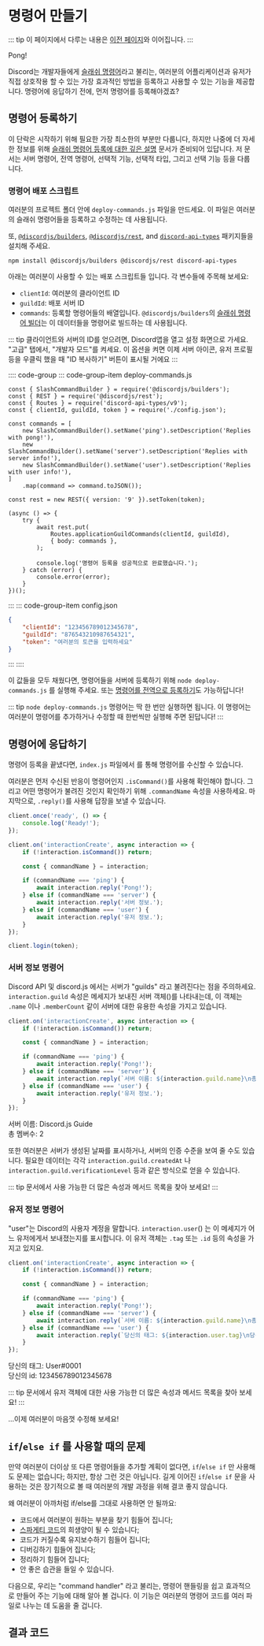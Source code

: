 # 명령어 만들기

::: tip
이 페이지에서 다루는 내용은 [이전 페이지](/creating-your-bot/)와 이어집니다.
:::

<DiscordMessages>
	<DiscordMessage profile="bot">
		<template #interactions>
			<DiscordInteraction profile="user" :command="true">ping</DiscordInteraction>
		</template>
		Pong!
	</DiscordMessage>
</DiscordMessages>

Discord는 개발자들에게 [슬래쉬 명령어](https://discord.com/developers/docs/interactions/application-commands)라고 불리는, 여러분의 어플리케이션과 유저가 직접 상호작용 할 수 있는 가장 효과적인 방법을 등록하고 사용할 수 있는 기능을 제공합니다. 명령어에 응답하기 전에, 먼저 명령어를 등록해야겠죠?

## 명령어 등록하기

이 단락은 시작하기 위해 필요한 가장 최소한의 부분만 다룹니다, 하지만 나중에 더 자세한 정보를 위해 [슬래쉬 명령어 등록에 대한 깊은 설명](/interactions/registering-slash-commands.md) 문서가 준비되어 있답니다. 저 문서는 서버 명령어, 전역 명령어, 선택적 기능, 선택적 타입, 그리고 선택 기능 등을 다룹니다.

### 명령어 배포 스크립트

여러분의 프로젝트 폴더 안에 `deploy-commands.js` 파일을 만드세요. 이 파일은 여러분의 슬래쉬 명령어들을 등록하고 수정하는 데 사용됩니다.

또, [`@discordjs/builders`](https://github.com/discordjs/builders), [`@discordjs/rest`](https://github.com/discordjs/discord.js-modules/blob/main/packages/rest/), and [`discord-api-types`](https://github.com/discordjs/discord-api-types/) 패키지들을 설치해 주세요.

```sh:no-line-numbers
npm install @discordjs/builders @discordjs/rest discord-api-types
```

아래는 여러분이 사용할 수 있는 배포 스크립트들 입니다. 각 변수들에 주목해 보세요:

-   `clientId`: 여러분의 클라이언트 ID
-   `guildId`: 배포 서버 ID
-   `commands`: 등록할 명령어들의 배열입니다. `@discordjs/builders`의 [슬래쉬 명령어 빌더](/popular-topics/builders.md#slash-command-builders)는 이 데이터들을 명령어로 빌드하는 데 사용됩니다.

::: tip
클라이언트와 서버의 ID를 얻으려면, Discord앱을 열고 설정 화면으로 가세요. "고급" 탭에서, "개발자 모드"를 켜세요. 이 옵션을 켜면 이제 서버 아이콘, 유저 프로필 등을 우클릭 했을 때 "ID 복사하기" 버튼이 표시될 거에요
:::

:::: code-group
::: code-group-item deploy-commands.js
```js{4,6-11}
const { SlashCommandBuilder } = require('@discordjs/builders');
const { REST } = require('@discordjs/rest');
const { Routes } = require('discord-api-types/v9');
const { clientId, guildId, token } = require('./config.json');

const commands = [
	new SlashCommandBuilder().setName('ping').setDescription('Replies with pong!'),
	new SlashCommandBuilder().setName('server').setDescription('Replies with server info!'),
	new SlashCommandBuilder().setName('user').setDescription('Replies with user info!'),
]
	.map(command => command.toJSON());

const rest = new REST({ version: '9' }).setToken(token);

(async () => {
	try {
		await rest.put(
			Routes.applicationGuildCommands(clientId, guildId),
			{ body: commands },
		);

		console.log('명령어 등록을 성공적으로 완료했습니다.');
	} catch (error) {
		console.error(error);
	}
})();
```
:::
::: code-group-item config.json
```json {2-3}
{
	"clientId": "123456789012345678",
	"guildId": "876543210987654321",
	"token": "여러분의 토큰을 입력하세요"
}
```
:::
::::

이 값들을 모두 채웠다면, 명령어들을 서버에 등록하기 위해 `node deploy-commands.js` 를 실행해 주세요. 또는 [명령어를 전역으로 등록하기](/interactions/registering-slash-commands.md#global-commands)도 가능하답니다!

::: tip
`node deploy-commands.js` 명령어는 딱 한 번만 실행하면 됩니다. 이 명령어는 여러분이 명령어를 추가하거나 수정할 때 한번씩만 실행해 주면 된답니다!
:::

## 명령어에 응답하기

명령어 등록을 끝냈다면, `index.js` 파일에서 <DocsLink path="class/Client?scrollTo=e-interactionCreate" /> 를 통해 명령어를 수신할 수 있습니다.

여러분은 먼저 수신된 반응이 명령어인지 <DocsLink path="class/Interaction?scrollTo=isCommand" type="method">`.isCommand()`</DocsLink>를 사용해 확인해야 합니다. 그리고 어떤 명령어가 불려진 것인지 확인하기 위해 <DocsLink path="class/CommandInteraction?scrollTo=commandName">`.commandName`</DocsLink> 속성을 사용하세요. 마지막으로, <DocsLink path="class/CommandInteraction?scrollTo=reply">`.reply()`</DocsLink>를 사용해 답장을 보낼 수 있습니다.

```js {5-17}
client.once('ready', () => {
	console.log('Ready!');
});

client.on('interactionCreate', async interaction => {
	if (!interaction.isCommand()) return;

	const { commandName } = interaction;

	if (commandName === 'ping') {
		await interaction.reply('Pong!');
	} else if (commandName === 'server') {
		await interaction.reply('서버 정보.');
	} else if (commandName === 'user') {
		await interaction.reply('유저 정보.');
	}
});

client.login(token);
```

### 서버 정보 명령어

Discord API 및 discord.js 에서는 서버가 "guilds" 라고 불려진다는 점을 주의하세요. `interaction.guild` 속성은 메세지가 보내진 서버 객체(<DocsLink path="class/Guild" />)를 나타내는데, 이 객체는 `.name` 이나 `.memberCount` 같이 서버에 대한 유용한 속성을 가지고 있습니다.

```js {9}
client.on('interactionCreate', async interaction => {
	if (!interaction.isCommand()) return;

	const { commandName } = interaction;

	if (commandName === 'ping') {
		await interaction.reply('Pong!');
	} else if (commandName === 'server') {
		await interaction.reply(`서버 이름: ${interaction.guild.name}\n총 멤버수: ${interaction.guild.memberCount}`);
	} else if (commandName === 'user') {
		await interaction.reply('유저 정보.');
	}
});
```

<DiscordMessages>
	<DiscordMessage profile="bot">
		<template #interactions>
			<DiscordInteraction profile="user" :command="true">server</DiscordInteraction>
		</template>
		서버 이름: Discord.js Guide
		<br />
		총 멤버수: 2
	</DiscordMessage>
</DiscordMessages>

또한 여러분은 서버가 생성된 날짜를 표시하거나, 서버의 인증 수준을 보여 줄 수도 있습니다. 필요한 데이터는 각각 `interaction.guild.createdAt` 나 `interaction.guild.verificationLevel` 등과 같은 방식으로 얻을 수 있습니다.

::: tip
<DocsLink path="class/Guild" /> 문서에서 사용 가능한 더 많은 속성과 메서드 목록을 찾아 보세요!
:::

### 유저 정보 명령어

"user"는 Discord의 사용자 계정을 말합니다. `interaction.user`(<DocsLink path="class/User" />) 는 이 메세지가 어느 유저에게서 보내졌는지를 표시합니다. 이 유저 객체는 `.tag` 또는 `.id` 등의 속성을 가지고 있지요.

```js {11}
client.on('interactionCreate', async interaction => {
	if (!interaction.isCommand()) return;

	const { commandName } = interaction;

	if (commandName === 'ping') {
		await interaction.reply('Pong!');
	} else if (commandName === 'server') {
		await interaction.reply(`서버 이름: ${interaction.guild.name}\n총 멤버수: ${interaction.guild.memberCount}`);
	} else if (commandName === 'user') {
		await interaction.reply(`당신의 태그: ${interaction.user.tag}\n당신의 id: ${interaction.user.id}`);
	}
});
```

<DiscordMessages>
	<DiscordMessage profile="bot">
		<template #interactions>
			<DiscordInteraction profile="user" :command="true">user</DiscordInteraction>
		</template>
		당신의 태그: User#0001
		<br />
		당신의 id: 123456789012345678
	</DiscordMessage>
</DiscordMessages>

::: tip
<DocsLink path="class/User" /> 문서에서 유저 객체에 대한 사용 가능한 더 많은 속성과 메서드 목록을 찾아 보세요!
:::

...이제 여러분이 마음껏 수정해 보세요!

## `if`/`else if` 를 사용할 때의 문제

만약 여러분이 더이상 또 다른 명령어들을 추가할 계획이 없다면, `if`/`else if` 만 사용해도 문제는 없습니다; 하지만, 항상 그런 것은 아닙니다. 길게 이어진 `if`/`else if` 문을 사용하는 것은 장기적으로 볼 때 여러분의 개발 과정을 위해 결코 좋지 않습니다.

왜 여러분이 아까처럼 if/else를 그대로 사용하면 안 될까요:

* 코드에서 여러분이 원하는 부분을 찾기 힘들어 집니다;
* [스파게티 코드](https://en.wikipedia.org/wiki/Spaghetti_code)의 희생양이 될 수 있습니다;
* 코드가 커질수록 유지보수하기 힘들어 집니다;
* 디버깅하기 힘들어 집니다;
* 정리하기 힘들어 집니다;
* 안 좋은 습관을 들일 수 있습니다.

다음으로, 우리는 "command handler" 라고 불리는, 명령어 핸들링을 쉽고 효과적으로 만들어 주는 기능에 대해 알아 볼 겁니다. 이 기능은 여러분의 명령어 코드를 여러 파일로 나누는 데 도움을 줄 겁니다.

## 결과 코드

<ResultingCode />
